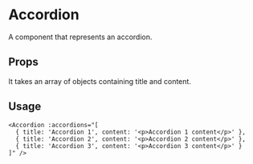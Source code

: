 # Accordion

A component that represents an accordion.

## Props

It takes an array of objects containing title and content.

## Usage

```
<Accordion :accordions="[
  { title: 'Accordion 1', content: '<p>Accordion 1 content</p>' },
  { title: 'Accordion 2', content: '<p>Accordion 2 content</p>' },
  { title: 'Accordion 3', content: '<p>Accordion 3 content</p>' }
]" />
```
